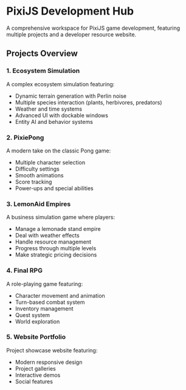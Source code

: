 # PixiJS Development Hub

A comprehensive workspace for PixiJS game development, featuring multiple projects and a developer resource website.

## Projects Overview

### 1. Ecosystem Simulation

A complex ecosystem simulation featuring:

- Dynamic terrain generation with Perlin noise
- Multiple species interaction (plants, herbivores, predators)
- Weather and time systems
- Advanced UI with dockable windows
- Entity AI and behavior systems

### 2. PixiePong

A modern take on the classic Pong game:

- Multiple character selection
- Difficulty settings
- Smooth animations
- Score tracking
- Power-ups and special abilities

### 3. LemonAid Empires

A business simulation game where players:

- Manage a lemonade stand empire
- Deal with weather effects
- Handle resource management
- Progress through multiple levels
- Make strategic pricing decisions

### 4. Final RPG

A role-playing game featuring:

- Character movement and animation
- Turn-based combat system
- Inventory management
- Quest system
- World exploration

### 5. Website Portfolio

Project showcase website featuring:

- Modern responsive design
- Project galleries
- Interactive demos
- Social features
